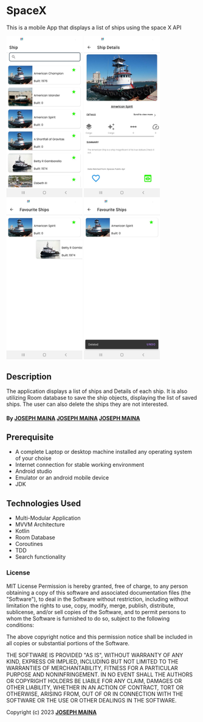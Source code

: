 # SpaceX
This is a mobile App that displays a list of ships using the space X API

<p align="horizontal">
<img src="images/dashboard.jpeg" width="200" >
<img src="images/shipdetails.jpeg" width="200" >
<img src="images/delete.jpeg" width="200" >
<img src="images/savedships.jpeg" width="200" >
</p>

## Description
The application displays a list of ships and Details of each ship. It is also utilizing Room database to save the ship objects, displaying the list of saved ships. The user can also delete the ships they are not interested.
#### By **[JOSEPH MAINA](https://github.com/JMDev2)** **[JOSEPH MAINA](https://github.com/JMDev2)** **[JOSEPH MAINA](https://github.com/JMDev2)**




## Prerequisite
* A complete Laptop or desktop machine installed any operating system of your choise
* Internet connection for stable working environment
* Android studio
* Emulator or an android mobile device
* JDK	


## Technologies Used
* Multi-Modular Application
* MVVM Architecture
* Kotlin
* Room Database
* Coroutines
* TDD
* Search functionality

### License

MIT License
Permission is hereby granted, free of charge, to any person obtaining a copy
of this software and associated documentation files (the "Software"), to deal
in the Software without restriction, including without limitation the rights
to use, copy, modify, merge, publish, distribute, sublicense, and/or sell
copies of the Software, and to permit persons to whom the Software is
furnished to do so, subject to the following conditions:

The above copyright notice and this permission notice shall be included in all
copies or substantial portions of the Software.

THE SOFTWARE IS PROVIDED "AS IS", WITHOUT WARRANTY OF ANY KIND, EXPRESS OR
IMPLIED, INCLUDING BUT NOT LIMITED TO THE WARRANTIES OF MERCHANTABILITY,
FITNESS FOR A PARTICULAR PURPOSE AND NONINFRINGEMENT. IN NO EVENT SHALL THE
AUTHORS OR COPYRIGHT HOLDERS BE LIABLE FOR ANY CLAIM, DAMAGES OR OTHER
LIABILITY, WHETHER IN AN ACTION OF CONTRACT, TORT OR OTHERWISE, ARISING FROM,
OUT OF OR IN CONNECTION WITH THE SOFTWARE OR THE USE OR OTHER DEALINGS IN THE
SOFTWARE.<br>

Copyright (c) 2023 **[JOSEPH MAINA](https://github.com/JOSEPHMAINA1995)**
